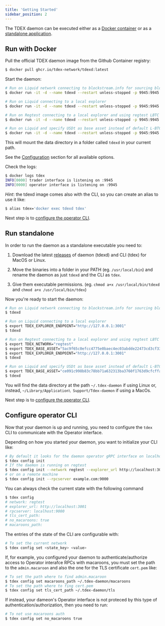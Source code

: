 ```yaml
---
title: 'Getting Started'
sidebar_position: 2
---
```


The TDEX daemon can be executed either as a [Docker container](#run-with-docker) or as a [standalone application](#run-standalone).

## Run with Docker

Pull the official TDEX daemon image from the Github Container registry:

```sh
$ docker pull ghcr.io/tdex-network/tdexd:latest
```

Start the daemon:

```sh
# Run on Liquid network connecting to blockstream.info for sourcing blockchain data
$ docker run -it -d --name tdexd --restart unless-stopped -p 9945:9945 -p 9000:9000 -v `pwd`/tdexd:/.tdex-daemon ghcr.io/tdex-network/tdexd:latest

# Run on Liquid connecting to a local explorer
$ docker run -it -d --name tdexd --restart unless-stopped -p 9945:9945 -p 9000:9000 -v `pwd`/tdexd:/.tdex-daemon -e TDEX_EXPLORER_ENDPOINT="http://127.0.0.1:3001" ghcr.io/tdex-network/tdexd:latest

# Run on Regtest connecting to a local explorer and using regtest LBTC asset hash.
$ docker run -it -d --name tdexd --restart unless-stopped -p 9945:9945 -p 9000:9000 -v `pwd`/tdexd:/.tdex-daemon -e TDEX_NETWORK="regtest" -e TDEX_BASE_ASSET="5ac9f65c0efcc4775e0baec4ec03abdde22473cd3cf33c0419ca290e0751b225" -e TDEX_EXPLORER_ENDPOINT="http://127.0.0.1:3001"  ghcr.io/tdex-network/tdexd:latest

# Run on Liquid and specify USDt as base asset instead of default L-BTC
$ docker run -it -d --name tdexd --restart unless-stopped -p 9945:9945 -p 9000:9000 -v `pwd`/tdexd:/.tdex-daemon -e TDEX_BASE_ASSET="ce091c998b83c78bb71a632313ba3760f1763d9cfcffae02258ffa9865a37bd2" ghcr.io/tdex-network/tdexd:latest
```

This will mount the data directory in a folder called `tdexd` in your current path.

See the [Configuration](overview.md#configuration) section for all available options.

Check the logs:

```sh
$ docker logs tdex
INFO[0000] trader interface is listening on :9945
INFO[0000] operator interface is listening on :9945
```

*Hint*: the tdexd image comes also with the CLI, so you can create an alias to use it like:

```sh
$ alias tdex='docker exec tdexd tdex'
```

Next step is to [configure the operator CLI](#configure-operator-cli).

## Run standalone

In order to run the daemon as a standalone executable you need to:

1. Download the latest [releases](https://github.com/tdex-network/tdex-daemon/releases) of daemon (tdexd) and CLI (tdex) for MacOS or Linux.

2. Move the binaries into a folder in your PATH (eg. `/usr/local/bin`) and rename the daemon as just `tdexd` and the CLI as `tdex`.

3. Give them executable permissions. (eg. `chmod a+x /usr/local/bin/tdexd` and `chmod a+x /usr/local/bin/tdex`)


Now you're ready to start the daemon:

```sh
# Run on Liquid network connecting to blockstream.info for sourcing blockchain data
$ tdexd

# Run on Liquid connecting to a local explorer
$ export TDEX_EXPLORER_ENDPOINT="http://127.0.0.1:3001"
$ tdexd

# Run on Regtest connecting to a local explorer and using regtest LBTC asset hash.
$ export TDEX_NETWORK="regtest"
$ export TDEX_BASE_ASSET="5ac9f65c0efcc4775e0baec4ec03abdde22473cd3cf33c0419ca290e0751b225"
$ export TDEX_EXPLORER_ENDPOINT="http://127.0.0.1:3001"
$ tdexd

# Run on Liquid and specify USDt as base asset instead of default L-BTC
$ export TDEX_BASE_ASSET="ce091c998b83c78bb71a632313ba3760f1763d9cfcffae02258ffa9865a37bd2"
$ tdexd
```

You will find the data directory at the path `~/.tdex-daemon` if using Linux or, instead, `~/Library/Application\ Support/Tdex-daemon` if using a MacOs.

Next step is to [configure the operator CLI](#configure-operator-cli).

## Configure operator CLI

Now that your daemon is up and running, you need to configure the `tdex` CLI to communicate with the Operator interface.

Depending on how you started your daemon, you want to initialize your CLI like:

```sh
# By default it looks for the daemon operator gRPC interface on localhost:9000
$ tdex config init
# If the daemon is running on regtest
$ tdex config init --network regtest --explorer_url http://localhost:3001
# or on a remote machine
$ tdex config init --rpcserver example.com:9000
```

You can always check the current state with the following command

```sh
$ tdex config
# network: regtest
# explorer_url: http://localhost:3001
# rpcserver: localhost:9000
# tls_cert_path:
# no_macaroons: true
# macaroons_path:
```

The entries of the state of the CLI are configurable with:

```sh
# To set the current network
$ tdex config set <state_key> <value>
```

If, for example, you configured your daemon to authenticate/authorize access to Operator interafce RPCs with macaroons, you must set the path to the `admin.macaroon` and also the one for the TLS certificate `cert.pem` like:

```sh
# To set the path where to find admin.macaroon
$ tdex config set macaroons_path ~/.tdex-daemon/macaroons
# To set the path where to fing cert.pem
$ tdex config set tls_cert_path ~/.tdex-daemon/tls
```

If instead, your dameon's Operator interface is not proteced by this type of authentication/authorization, then you need to run:

```sh
# To not use macaroons auth
$ tdex config set no_macaroons true
```